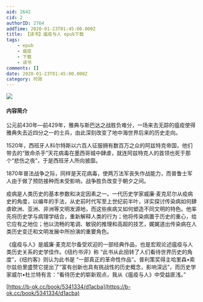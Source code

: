 ```yaml
---
aid: 2642
cid: 2
authorID: 2764
addTime: 2020-01-23T01:45:00.000Z
title: 【读书】瘟疫与人 epub下载
tags:
    - epub
    - 瘟疫
    - 下载
    - 读书
comments: []
date: 2020-01-23T01:45:00.000Z
category: 时政
---
```


![](http://93.174.95.29/covers/2462000/02b2f16f7431994b5beb9a6555d1ac1a-g.jpg)

#### [](#%E5%86%85%E5%AE%B9%E7%AE%80%E4%BB%8B)内容简介

公元前430年—前429年，雅典与斯巴达之战胜负难分，一场来去无踪的瘟疫使得雅典失去近四分之一的士兵，由此深刻改变了地中海世界后来的历史走向。

1520年，西班牙人科尔特斯以六百人征服拥有数百万之众的阿兹特克帝国，他们带去的“致命杀手”天花病毒在墨西哥城中肆虐，就连阿兹特克人的首领也死于那个“悲伤之夜”，于是西班牙人所向披靡。

1870年普法战争之际，同样是天花病毒，使两万法军丧失作战能力，而普鲁士军人由于做了预防接种而未受影响，战争胜负改变于朝夕之间。

疫病是人类历史的基本参数和决定因素之一。一代历史学家威廉·麦克尼尔从疫病史的角度，以编年的手法，从史前时代写至上世纪前半叶，详实探讨传染病如何肆虐欧洲、亚洲、非洲等文明发源地，而这些疾病又如何塑造不同文明的特色。他率先将历史学与病理学结合，重新解释人类的行为；他将传染病置于历史的重心，给它应有之地位；他以流畅的笔调、敏锐的推理和高超的技艺，娓娓道出传染病在人类历史变迁和文明发展中所扮演的重要角色。

《瘟疫与人》是威廉·麦克尼尔备受欢迎的一部经典作品，也是宏观论述瘟疫与人类历史关系的史学佳作。《纽约书评》称 “此书从此扭转了人们看待世界历史的角度”，《纽约客》则认为此书是 “一部真正的革命性作品”。普利策奖得主哈里森•索尔兹伯里盛赞它提出了“富有创新也具有挑战性的历史概念，影响深远”，而历史学家威尔•杜兰特有言：“看待历史的崭新观点，我从《瘟疫与人》中受益匪浅。”

[https://b-ok.cc/book/5341334/d1acba](https://b-ok.cc/book/5341334/d1acba)
